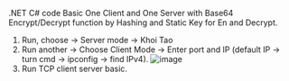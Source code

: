 .NET C# code Basic One Client and One Server with Base64 Encrypt/Decrypt function by Hashing and Static Key for En and Decrypt.

1. Run, choose -> Server mode -> Khoi Tao
2. Run another -> Choose Client Mode -> Enter port and IP (default IP -> turn cmd -> ipconfig -> find IPv4).
![image](https://github.com/user-attachments/assets/992c73c9-5697-4be6-aedf-411808371580)
3. Run TCP client server basic. 
